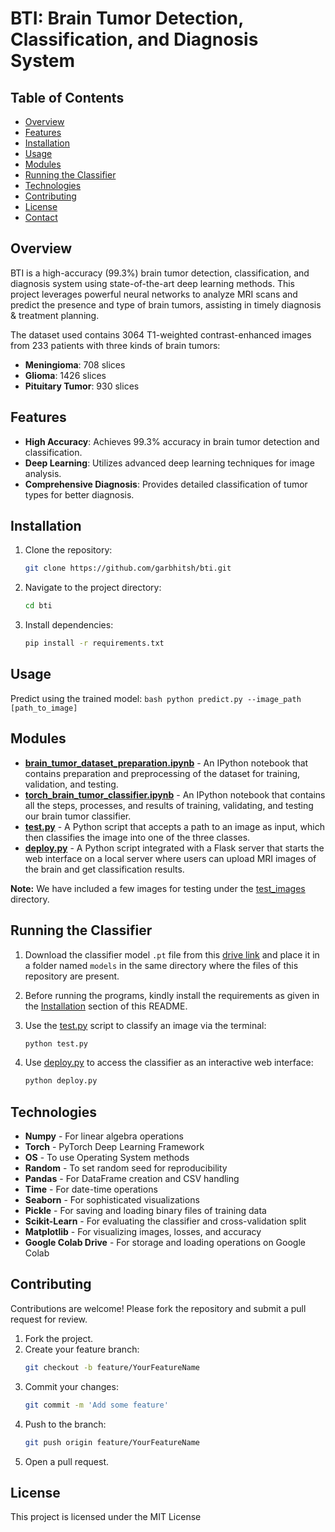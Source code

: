 # BTI: Brain Tumor Detection, Classification, and Diagnosis System

## Table of Contents
- [Overview](#overview)
- [Features](#features)
- [Installation](#installation)
- [Usage](#usage)
- [Modules](#modules)
- [Running the Classifier](#running-the-classifier)
- [Technologies](#technologies)
- [Contributing](#contributing)
- [License](#license)
- [Contact](#contact)

## Overview
BTI is a high-accuracy (99.3%) brain tumor detection, classification, and diagnosis system using state-of-the-art deep learning methods. This project leverages powerful neural networks to analyze MRI scans and predict the presence and type of brain tumors, assisting in timely diagnosis & treatment planning.

The dataset used contains 3064 T1-weighted contrast-enhanced images from 233 patients with three kinds of brain tumors:
- **Meningioma**: 708 slices
- **Glioma**: 1426 slices
- **Pituitary Tumor**: 930 slices

## Features
- **High Accuracy**: Achieves 99.3% accuracy in brain tumor detection and classification.
- **Deep Learning**: Utilizes advanced deep learning techniques for image analysis.
- **Comprehensive Diagnosis**: Provides detailed classification of tumor types for better diagnosis.

## Installation
1. Clone the repository:
    ```bash
    git clone https://github.com/garbhitsh/bti.git
    ```
2. Navigate to the project directory:
    ```bash
    cd bti
    ```
3. Install dependencies:
    ```bash
    pip install -r requirements.txt
    ```

## Usage

 Predict using the trained model:
    ```bash
    python predict.py --image_path [path_to_image]
    ```

## Modules
- **[brain_tumor_dataset_preparation.ipynb](brain_tumor_dataset_preparation.ipynb)** - An IPython notebook that contains preparation and preprocessing of the dataset for training, validation, and testing.
- **[torch_brain_tumor_classifier.ipynb](torch_brain_tumor_classifier.ipynb)** - An IPython notebook that contains all the steps, processes, and results of training, validating, and testing our brain tumor classifier.
- **[test.py](test.py)** - A Python script that accepts a path to an image as input, which then classifies the image into one of the three classes.
- **[deploy.py](deploy.py)** - A Python script integrated with a Flask server that starts the web interface on a local server where users can upload MRI images of the brain and get classification results.

**Note:** We have included a few images for testing under the [test_images](test_images) directory.

## Running the Classifier

1. Download the classifier model `.pt` file from this [drive link](https://drive.google.com/file/d/1-rIrzzqpsSg80QG175hjEPv9ilnSHmqK/view?usp=sharing) and place it in a folder named `models` in the same directory where the files of this repository are present.

2. Before running the programs, kindly install the requirements as given in the [Installation](#installation) section of this README.

3. Use the [test.py](test.py) script to classify an image via the terminal:
    ```bash
    python test.py
    ```

4. Use [deploy.py](deploy.py) to access the classifier as an interactive web interface:
    ```bash
    python deploy.py
    ```

## Technologies
- **Numpy** - For linear algebra operations
- **Torch** - PyTorch Deep Learning Framework
- **OS** - To use Operating System methods
- **Random** - To set random seed for reproducibility
- **Pandas** - For DataFrame creation and CSV handling
- **Time** - For date-time operations
- **Seaborn** - For sophisticated visualizations
- **Pickle** - For saving and loading binary files of training data
- **Scikit-Learn** - For evaluating the classifier and cross-validation split
- **Matplotlib** - For visualizing images, losses, and accuracy
- **Google Colab Drive** - For storage and loading operations on Google Colab

## Contributing
Contributions are welcome! Please fork the repository and submit a pull request for review.

1. Fork the project.
2. Create your feature branch:
    ```bash
    git checkout -b feature/YourFeatureName
    ```
3. Commit your changes:
    ```bash
    git commit -m 'Add some feature'
    ```
4. Push to the branch:
    ```bash
    git push origin feature/YourFeatureName
    ```
5. Open a pull request.

## License
This project is licensed under the MIT License
